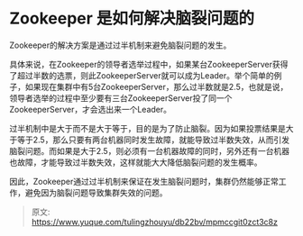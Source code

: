 # Zookeeper 是如何解决脑裂问题的

Zookeeper的解决方案是通过过半机制来避免脑裂问题的发生。

具体来说，在Zookeeper的领导者选举过程中，如果某台ZookeeperServer获得了超过半数的选票，则此ZookeeperServer就可以成为Leader。举个简单的例子，如果现在集群中有5台ZookeeperServer，那么过半数就是2.5，也就是说，领导者选举的过程中至少要有三台ZookeeperServer投了同一个ZookeeperServer，才会选出来一个Leader。

过半机制中是大于而不是大于等于，目的是为了防止脑裂。因为如果投票结果是大于等于2.5，那么只要有两台机器同时发生故障，就能导致过半数失效，从而引发脑裂问题。而如果是大于2.5，则必须有一台机器故障的同时，另外还有一台机器也故障，才能导致过半数失效，这样就能大大降低脑裂问题的发生概率。

因此，Zookeeper通过过半机制来保证在发生脑裂问题时，集群仍然能够正常工作，避免因为脑裂问题导致集群失效的问题。



> 原文: <https://www.yuque.com/tulingzhouyu/db22bv/mpmccgit0zct3c8z>